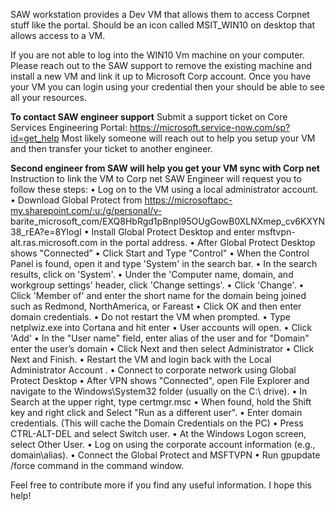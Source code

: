 SAW workstation provides a Dev VM that allows them to access Corpnet stuff like the portal. 
Should be an icon called MSIT_WIN10 on desktop that allows access to a VM.

If you are not able to log into the WIN10 Vm machine on your computer.
Please reach out to the SAW support to remove the existing machine and install a new VM and link it up to Microsoft Corp account. 
Once you have your VM you can login using your credential then your should be able to see all your resources. 

**To contact SAW engineer support**
Submit a support ticket on Core Services Engineering Portal:
https://microsoft.service-now.com/sp?id=get_help
Most likely someone will reach out to help you setup your VM and then transfer your ticket to another engineer. 


**Second engineer from SAW will help you get your VM sync with Corp net**
Instruction to link the VM to Corp net
SAW Engineer will request you to follow these steps: 
• Log on to the VM using a local administrator account. 
• Download Global Protect from https://microsoftapc-my.sharepoint.com/:u:/g/personal/v- barite_microsoft_com/EXQ8HbRgd1pBnpl95OUgGowB0XLNXmep_cv6KXYN38_rEA?e=8YlogI 
• Install Global Protect Desktop and enter msftvpn-alt.ras.microsoft.com in the portal address. 
• After Global Protect Desktop shows "Connected” 
• Click Start and Type "Control" 
• When the Control Panel is found, open it and type 'System' in the search bar. 
• In the search results, click on 'System'. 
• Under the 'Computer name, domain, and workgroup settings' header, click 'Change settings'. 
• Click 'Change'. 
• Click 'Member of' and enter the short name for the domain being joined such as Redmond, NorthAmerica, or Fareast 
• Click OK and then enter domain credentials. 
• Do not restart the VM when prompted. 
• Type netplwiz.exe into Cortana and hit enter 
• User accounts will open. 
• Click 'Add' 
• In the "User name" field, enter alias of the user and for "Domain" enter the user’s domain 
• Click Next and then select Administrator 
• Click Next and Finish. 
• Restart the VM and login back with the Local Administrator Account . 
• Connect to corporate network using Global Protect Desktop 
• After VPN shows "Connected", open File Explorer and navigate to the Windows\System32 folder (usually on the C:\ drive). 
• In Search at the upper right, type certmgr.msc 
• When found, hold the Shift key and right click and Select "Run as a different user". 
• Enter domain credentials. (This will cache the Domain Credentials on the PC) 
• Press CTRL-ALT-DEL and select Switch user. 
• At the Windows Logon screen, select Other User. 
• Log on using the corporate account information (e.g., domain\alias). 
• Connect the Global Protect and MSFTVPN • Run gpupdate /force command in the command window.

Feel free to contribute more if you find any useful information. I hope this help!
